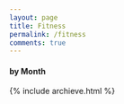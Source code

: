 ```yaml
---
layout: page
title: Fitness
permalink: /fitness
comments: true
---
```


#### by Month
{% include archieve.html %}
